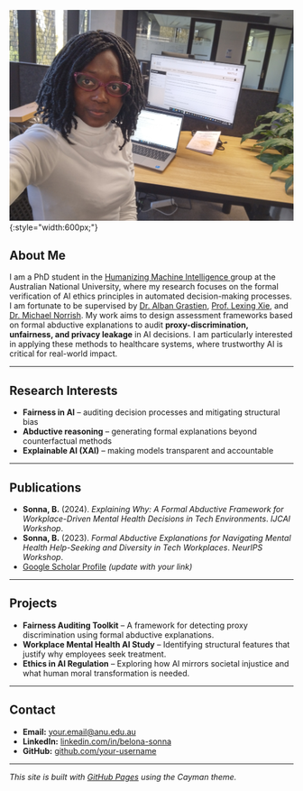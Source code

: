 ![Profile photo](profiles.jpg){:style="width:600px;"}
## About Me

I am a PhD student in the [Humanizing Machine Intelligence ](https://hmi.anu.edu.au/) group at the Australian National University, where my research focuses on the formal verification of AI ethics principles in automated decision-making processes. I am fortunate to be supervised by [Dr. Alban Grastien](https://comp.anu.edu.au/people/alban-grastien/), [Prof. Lexing Xie](https://users.cecs.anu.edu.au/~xlx/index.html), and [Dr. Michael Norrish](https://researchportalplus.anu.edu.au/en/persons/michael-norrish). My work aims to design assessment frameworks based on formal abductive explanations to audit **proxy-discrimination, unfairness, and privacy leakage** in AI decisions. I am particularly interested in applying these methods to healthcare systems, where trustworthy AI is critical for real-world impact.


---

## Research Interests

- **Fairness in AI** – auditing decision processes and mitigating structural bias  
- **Abductive reasoning** – generating formal explanations beyond counterfactual methods  
- **Explainable AI (XAI)** – making models transparent and accountable  

---

## Publications

- **Sonna, B.** (2024). *Explaining Why: A Formal Abductive Framework for Workplace-Driven Mental Health Decisions in Tech Environments*. _IJCAI Workshop_.  
- **Sonna, B.** (2023). *Formal Abductive Explanations for Navigating Mental Health Help-Seeking and Diversity in Tech Workplaces*. _NeurIPS Workshop_.  
- [Google Scholar Profile](https://scholar.google.com/) _(update with your link)_  

---

## Projects

- **Fairness Auditing Toolkit** – A framework for detecting proxy discrimination using formal abductive explanations.  
- **Workplace Mental Health AI Study** – Identifying structural features that justify why employees seek treatment.  
- **Ethics in AI Regulation** – Exploring how AI mirrors societal injustice and what human moral transformation is needed.

---

## Contact

- **Email:** your.email@anu.edu.au  
- **LinkedIn:** [linkedin.com/in/belona-sonna](https://www.linkedin.com/in/belona-sonna/)  
- **GitHub:** [github.com/your-username](https://github.com/your-username)

---

*This site is built with [GitHub Pages](https://pages.github.com/) using the Cayman theme.*
